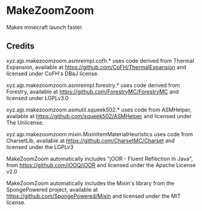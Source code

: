 MakeZoomZoom
============
Makes minecraft launch faster.

Credits
-------
xyz.ajp.makezoomzoom.asmreimpl.cofh.* uses code derived from Thermal Expansion, available at https://github.com/CoFH/ThermalExpansion and licensed under CoFH's DBaJ license.

xyz.ajp.makezoomzoom.asmreimpl.forestry.* uses code derived from Forestry, available at https://github.com/ForestryMC/ForestryMC and licensed under LGPLv3.0

xyz.ajp.makezoomzoom.asmutil.squeek502.* uses code from ASMHelper, available at https://github.com/squeek502/ASMHelper and licensed under The Unlicense.

xyz.ajp.makezoomzoom.mixin.MixinItemMaterialHeuristics uses code from CharsetLib, available at https://github.com/CharsetMC/Charset and licensed under the LGPLv3

MakeZoomZoom automatically includes "jOOR - Fluent Reflection In Java", from https://github.com/jOOQ/jOOR and licensed under the Apache License v2.0

MakeZoomZoom automatically includes the Mixin's library from the SpongePowered project, available at https://github.com/SpongePowered/Mixin and licensed under the MIT license.